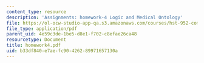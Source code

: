 ```yaml
---
content_type: resource
description: 'Assignments: homework-4 Logic and Medical Ontology'
file: https://ol-ocw-studio-app-qa.s3.amazonaws.com/courses/hst-952-computing-for-biomedical-scientists-fall-2002/b33df840e7aefc90426289971657130a_homework4.pdf
file_type: application/pdf
parent_uid: 4e59c3de-1be5-d8e1-f702-c8efae26ca48
resourcetype: Document
title: homework4.pdf
uid: b33df840-e7ae-fc90-4262-89971657130a
---
```

